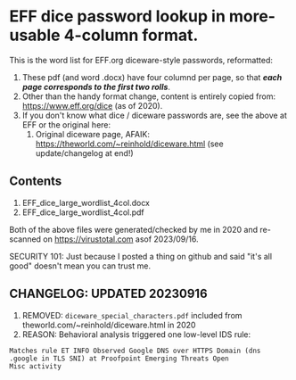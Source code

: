 # EFF dice password lookup in more-usable 4-column format.

This is the word list for EFF.org diceware-style passwords, reformatted:

1. These pdf (and word .docx) have four columnd per page, so that _**each page corresponds to the first two rolls**_.
2. Other than the handy format change, content is entirely copied from: https://www.eff.org/dice (as of 2020).  
3. If you don't know what dice / diceware passwords are, see the above at EFF or the original here:
	1. Original diceware page, AFAIK: https://theworld.com/~reinhold/diceware.html (see update/changelog at end!)

## Contents

1. EFF_dice_large_wordlist_4col.docx 
2. EFF_dice_large_wordlist_4col.pdf

Both of the above files were generated/checked by me in 2020 and re-scanned on https://virustotal.com asof 2023/09/16.  

SECURITY 101: Just because I posted a thing on github and said "it's all good" doesn't mean you can trust me.

## CHANGELOG: UPDATED 20230916

1. REMOVED: `diceware_special_characters.pdf` included from theworld.com/~reinhold/diceware.html in 2020
2. REASON: Behavioral analysis triggered one low-level IDS rule:
```
Matches rule ET INFO Observed Google DNS over HTTPS Domain (dns .google in TLS SNI) at Proofpoint Emerging Threats Open
Misc activity
```

